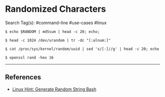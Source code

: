 # Randomized Characters

Search Tag(s): #command-line #use-cases #linux

```
$ echo $RANDOM | md5sum | head -c 20; echo;

$ head -c 1024 /dev/urandom | tr -dc "[:alnum:]"

$ cat /proc/sys/kernel/random/uuid | sed 's/[-]//g' | head -c 20; echo

$ openssl rand -hex 16
```

---
## References

- [Linux Hint: Generate Random String Bash](https://linuxhint.com/generate-random-string-bash/)